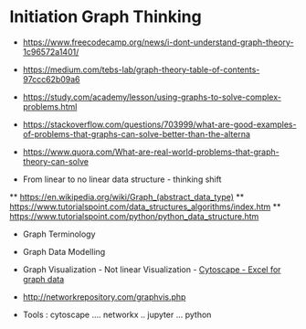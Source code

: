 # Initiation Graph Thinking


* https://www.freecodecamp.org/news/i-dont-understand-graph-theory-1c96572a1401/

* https://medium.com/tebs-lab/graph-theory-table-of-contents-97ccc62b09a6


* https://study.com/academy/lesson/using-graphs-to-solve-complex-problems.html
* https://stackoverflow.com/questions/703999/what-are-good-examples-of-problems-that-graphs-can-solve-better-than-the-alterna
* https://www.quora.com/What-are-real-world-problems-that-graph-theory-can-solve

* From linear to no linear data structure - thinking shift

** https://en.wikipedia.org/wiki/Graph_(abstract_data_type)
** https://www.tutorialspoint.com/data_structures_algorithms/index.htm
** https://www.tutorialspoint.com/python/python_data_structure.htm
 
* Graph Terminology 

* Graph Data Modelling 

* Graph Visualization - Not linear Visualization - [Cytoscape - Excel for graph data](https://cytoscape.org/) 

* http://networkrepository.com/graphvis.php

* Tools : cytoscape .... networkx .. jupyter ... python 
